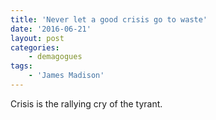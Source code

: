 ```yaml
---
title: 'Never let a good crisis go to waste'
date: '2016-06-21'
layout: post
categories:
    - demagogues
tags:
    - 'James Madison'
---
```


Crisis is the rallying cry of the tyrant.
